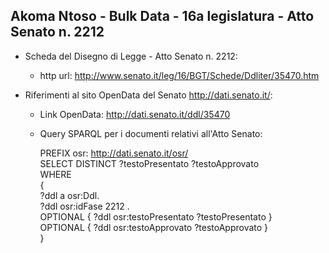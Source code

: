 ## Akoma Ntoso - Bulk Data - 16a legislatura - Atto Senato n. 2212 ##

* Scheda del Disegno di Legge - Atto Senato n. 2212:
	* http url: http://www.senato.it/leg/16/BGT/Schede/Ddliter/35470.htm

* Riferimenti al sito OpenData del Senato http://dati.senato.it/:
	* Link OpenData: http://dati.senato.it/ddl/35470
	* Query SPARQL per i documenti relativi all'Atto Senato:

        PREFIX osr: <http://dati.senato.it/osr/>  
		SELECT DISTINCT ?testoPresentato ?testoApprovato  
		WHERE  
		{  
		    ?ddl a osr:Ddl.  
		    ?ddl osr:idFase 2212 .  
		    OPTIONAL { ?ddl osr:testoPresentato ?testoPresentato }  
		    OPTIONAL { ?ddl osr:testoApprovato ?testoApprovato }  
		}
		